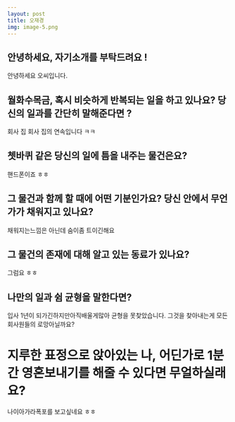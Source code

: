 ```yaml
---
layout: post
title: 오재경
img: image-5.png
---
```



## 안녕하세요, 자기소개를 부탁드려요 !

안녕하세요 오씨입니다.


## 월화수목금, 혹시 비슷하게 반복되는 일을 하고 있나요? 당신의 일과를 간단히 말해준다면 ?

회사 집 회사 집의 연속입니다 ㅋㅋ


## 쳇바퀴 같은 당신의 일에 틈을 내주는 물건은요?

핸드폰이죠 ㅎㅎ



## 그 물건과 함께 할 때에 어떤 기분인가요? 당신 안에서 무언가가 채워지고 있나요?

채워지는느낌은 아닌데 숨이좀 트이긴해요

## 그 물건의 존재에 대해 알고 있는 동료가 있나요?

그럼요 ㅎㅎ

## 나만의 일과 쉼 균형을 말한다면?

입사 1년이 되가긴하지만아직배울게많아 균형을 못찾았습니다. 그것을 찾아내는게 모든 회사원들의 로망아닐까요?

# 지루한 표정으로 앉아있는 나, 어딘가로 1분 간 영혼보내기를 해줄 수 있다면 무얼하실래요?

나이아가라폭포를 보고싶네요 ㅎㅎ
